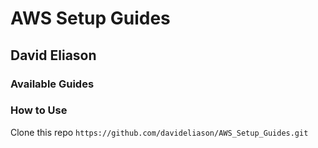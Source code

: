 # AWS Setup Guides
## David Eliason

### Available Guides

### How to Use

Clone this repo
`https://github.com/davideliason/AWS_Setup_Guides.git`

